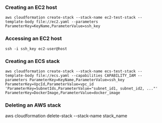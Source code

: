 ### Creating an EC2 host

```aws cloudformation create-stack --stack-name ec2-test-stack --template-body file://ec2.yaml --parameters ParameterKey=KeyName,ParameterValue=ssh_key```

### Accessing an EC2 host

```ssh -i ssh_key ec2-user@host```

### Creating an ECS stack

```aws cloudformation create-stack --stack-name ecs-test-stack --template-body file://ecs.yaml --capabilities CAPABILITY_IAM --parameters ParameterKey=KeyName,ParameterValue=ssh_key ParameterKey=VpcId,ParameterValue=vpc_id 'ParameterKey=SubnetIds,ParameterValue="subnet_id1, subnet_id2, ..."' ParameterKey=DockerImage,ParameterValue=docker_image```

### Deleting an AWS stack

aws cloudformation delete-stack --stack-name stack_name

